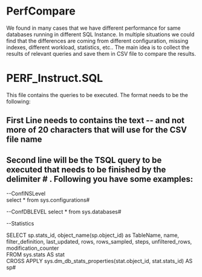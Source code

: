 # PerfCompare
We found in many cases that we have different performance for same databases running in different SQL Instance. In multiple situations we could find that the differences are coming from different configuration, missing indexes, different workload, statistics, etc.. 
The main idea is to collect the results of relevant queries and save them in CSV file to compare the results.

# PERF_Instruct.SQL

This file contains the queries to be executed. 
The format needs to be the following:

## First Line needs to contains the text -- and not more of 20 characters that will use for the CSV file name
## Second line will be the TSQL query to be executed that needs to be finished by the delimiter # . Following you have some examples:
  --ConfINSLevel  
   select * from sys.configurations#
   
  --ConfDBLEVEL
     select * from sys.databases#
     
  --Statistics
  
   SELECT sp.stats_id, object_name(sp.object_id) as TableName, name, filter_definition, last_updated, rows, rows_sampled, steps, unfiltered_rows, modification_counter   
   FROM sys.stats AS stat   
   CROSS APPLY sys.dm_db_stats_properties(stat.object_id, stat.stats_id) AS sp#
   
   
